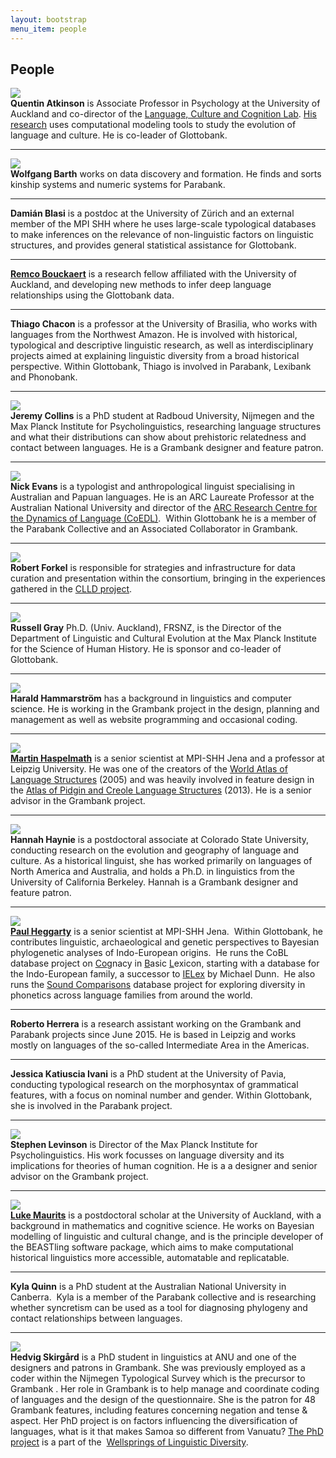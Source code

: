 ```yaml
---
layout: bootstrap
menu_item: people
---
```


## People

<div class="row-fluid">
        <div class="span2">
  <img src="/photos/quentin_atkinson.jpg" class="img-polaroid">
        </div>
        <div class="span10">
  <b>Quentin Atkinson</b> is Associate Professor in Psychology at the University of Auckland and 
  co-director of the <a href="https://www.facebook.com/LCCLab"><i class="icon-share"> </i>Language, Culture and Cognition Lab</a>. 
  <a href="http://www.quentinatkinson.com"><i class="icon-share"> </i>His research</a> uses computational modeling tools to study the 
  evolution of language and culture. He is co-leader of Glottobank.
        </div>
</div>
<hr>
<div class="row-fluid">
        <div class="span2">
  <img src="/photos/wolfgang_barth.png" class="img-polaroid">
        </div>
        <div class="span10">
<b>Wolfgang Barth</b> works on data discovery and formation. He finds and sorts kinship systems 
  and numeric systems for Parabank.
        </div>
</div>
<hr>
<div class="row-fluid">
        <div class="span2">
  <!--img src="/photos/.jpg" class="img-polaroid"-->
        </div>
        <div class="span10">
<b>Damián Blasi</b> is a postdoc at the University of Zürich and an external member of the 
  MPI SHH where he uses large-scale typological databases to make inferences on the 
  relevance of non-linguistic factors on linguistic structures, and provides general 
  statistical assistance for Glottobank.
        </div>
</div>
<hr>
<div class="row-fluid">
        <div class="span2">
  <!--img src="/photos/.jpg" class="img-polaroid"-->
        </div>
        <div class="span10">
<a href="https://www.cs.auckland.ac.nz/~remco/"><i class="icon-share"> </i><b>Remco Bouckaert</b></a> is a research fellow affiliated 
  with the University of Auckland, and developing new methods to infer deep language 
  relationships using the Glottobank data.
        </div>
</div>
<hr>
<div class="row-fluid">
        <div class="span2">
  <!--img src="/photos/.jpg" class="img-polaroid"-->
        </div>
        <div class="span10">
<b>Thiago Chacon</b> is a professor at the University of Brasilia, who works with languages 
  from the Northwest Amazon. He is involved with historical, typological and descriptive 
  linguistic research, as well as interdisciplinary projects aimed at explaining 
  linguistic diversity from a broad historical perspective. Within Glottobank, Thiago is 
  involved in Parabank, Lexibank and Phonobank.
        </div>
</div>
<hr>
<div class="row-fluid">
        <div class="span2">
  <img src="/photos/jeremy_collins.jpg" class="img-polaroid">
        </div>
        <div class="span10">
<b>Jeremy Collins</b> is a PhD student at Radboud University, Nijmegen and the Max Planck 
  Institute for Psycholinguistics, researching language structures and what their 
  distributions can show about prehistoric relatedness and contact between languages. He 
  is a Grambank designer and feature patron.
        </div>
</div>
<hr>
<div class="row-fluid">
        <div class="span2">
  <img src="/photos/nick_evans.jpg" class="img-polaroid">
        </div>
        <div class="span10">
<b>Nick Evans</b> is a typologist and anthropological linguist specialising in Australian and 
  Papuan languages. He is an ARC Laureate Professor at the Australian National University 
  and director of the 
  <a href="http://www.dynamicsoflanguage.edu.au/team/chief-investigators/"><i class="icon-share"> </i>ARC Research Centre for the Dynamics of Language (CoEDL)</a>. 
  Within Glottobank he is a member of the Parabank Collective and an Associated 
  Collaborator in Grambank. 
        </div>
</div>
<hr>
<div class="row-fluid">
        <div class="span2">
  <img src="/photos/robert_forkel.jpg" class="img-polaroid">
        </div>
        <div class="span10">
<b>Robert Forkel</b> is responsible for strategies and infrastructure for data curation and 
  presentation within the consortium, bringing in the experiences gathered in the 
  <a href="http://clld.org"><i class="icon-share"> </i>CLLD project</a>.
        </div>
</div>
<hr>
<div class="row-fluid">
        <div class="span2">
  <img src="/photos/russell_gray.jpg" class="img-polaroid">
        </div>
        <div class="span10">
<b>Russell Gray</b> Ph.D. (Univ. Auckland), FRSNZ, is the Director of the Department of 
  Linguistic and Cultural Evolution at the Max Planck Institute for the Science of Human 
  History. He is sponsor and co-leader of Glottobank.
        </div>
</div>
<hr>
<div class="row-fluid">
        <div class="span2">
  <img src="/photos/harald_hammarstrom.jpg" class="img-polaroid">
        </div>
        <div class="span10">
<b>Harald Hammarström</b> has a background in linguistics and computer science. He is working 
  in the Grambank project in the design, planning and management as well as website 
  programming and occasional coding.
        </div>
</div>
<hr>
<div class="row-fluid">
        <div class="span2">
  <img src="/photos/martin_haspelmath.png" class="img-polaroid">
        </div>
        <div class="span10">
<a href="https://research.uni-leipzig.de/unicodas/martin-haspelmath/"><i class="icon-share"> </i><b>Martin Haspelmath</b></a> is a 
  senior scientist at MPI-SHH Jena and a professor at Leipzig 
  University. He was one of the creators of the 
  <a href="http://wals.info"><i class="icon-share"> </i>World Atlas of Language Structures</a> (2005) 
  and was heavily involved in feature design in the 
  <a href="http://apics-online.info"><i class="icon-share"> </i>Atlas of Pidgin and Creole Language Structures</a> (2013). 
  He is a senior advisor in the Grambank project.
        </div>
</div>
<hr>
<div class="row-fluid">
        <div class="span2">
  <img src="/photos/hannah_haynie.jpg" class="img-polaroid">
        </div>
        <div class="span10">
<b>Hannah Haynie</b> is a postdoctoral associate at Colorado State University, conducting 
  research on the evolution and geography of language and culture. As a historical 
  linguist, she has worked primarily on languages of North America and Australia, and 
  holds a Ph.D. in linguistics from the University of California Berkeley. Hannah is a 
  Grambank designer and feature patron.
        </div>
</div>
<hr>
<div class="row-fluid">
        <div class="span2">
  <img src="/photos/paul_heggarty.jpg" class="img-polaroid">
        </div>
        <div class="span10">
<a href="https://shh-mpg.academia.edu/PaulHeggarty"><i class="icon-share"> </i><b>Paul Heggarty</b></a> is a senior scientist at 
  MPI-SHH Jena.  Within Glottobank, he contributes 
  linguistic, archaeological and genetic perspectives to Bayesian phylogenetic analyses of 
  Indo-European origins.  He runs the CoBL database project on <u>Co</u>gnacy in <u>B</u>asic <u>L</u>exicon, 
  starting with a database for the Indo-European family, a successor to <a href="http://ielex.mpi.nl/"><i class="icon-share"> </i>IELex</a> by Michael 
  Dunn.  He also runs the <a href="http://www.soundcomparisons.com/"><i class="icon-share"> </i>Sound Comparisons</a> database project for exploring diversity in 
  phonetics across language families from around the world. 
        </div>
</div>
<hr>
<div class="row-fluid">
        <div class="span2">
  <!--img src="/photos/.jpg" class="img-polaroid"-->
        </div>
        <div class="span10">
<b>Roberto Herrera</b> is a research assistant working on the Grambank and Parabank projects 
  since June 2015. He is based in Leipzig and works mostly on languages of the so-called 
  Intermediate Area in the Americas. 
        </div>
</div>
<hr>
<div class="row-fluid">
        <div class="span2">
  <!--img src="/photos/.jpg" class="img-polaroid"-->
        </div>
        <div class="span10">
<b>Jessica Katiuscia Ivani</b> is a PhD student at the University of Pavia, conducting 
  typological research on the morphosyntax of grammatical features, with a focus on 
  nominal number and gender. Within Glottobank, she is involved in the Parabank project.
        </div>
</div>
<hr>
<div class="row-fluid">
        <div class="span2">
  <img src="/photos/stephen_levinson.jpg" class="img-polaroid">
        </div>
        <div class="span10">
<b>Stephen Levinson</b> is Director of the Max Planck Institute for Psycholinguistics. His work 
focusses on language diversity and its implications for theories of human cognition. He is 
a a designer and senior advisor on the Grambank project.        
</div>
</div>
<hr>
<div class="row-fluid">
        <div class="span2">
  <img src="/photos/luke_maurits.jpg" class="img-polaroid">
        </div>
        <div class="span10">
<a href="http://www.luke.maurits.id.au"><b>Luke Maurits</b></a> is a postdoctoral scholar 
at the University of Auckland, with a background in mathematics and cognitive science.  
He works on Bayesian modelling of linguistic and cultural change, and is the principle 
developer of the BEASTling software package, which aims to make computational historical 
linguistics more accessible, automatable and replicatable.
</div>
</div>
<hr>
<div class="row-fluid">
        <div class="span2">
  <!--img src="/photos/.jpg" class="img-polaroid"-->
        </div>
        <div class="span10">
<b>Kyla Quinn</b> is a PhD student at the Australian National University in Canberra.  Kyla is 
  a member of the Parabank collective and is researching whether syncretism can be used as 
  a tool for diagnosing phylogeny and contact relationships between languages. 
        </div>
</div>
<hr>
<div class="row-fluid">
        <div class="span2">
  <img src="/photos/hedvig_skirgard.jpg" class="img-polaroid">
        </div>
        <div class="span10">
<b>Hedvig Skirgård</b> is a PhD student in linguistics at ANU and one of the designers and 
  patrons in Grambank. She was previously employed as a coder within the Nijmegen 
  Typological Survey which is the precursor to Grambank 
  <!--
  (read more about the history of Grambank 
  <a href="https://github.com/glottobank/Grambank/wiki/Background-of-the-GramBank-questionnaire"><i class="icon-share"> </i>here</a>)
  -->
  . Her role in Grambank is to help manage and coordinate coding of 
  languages and the design of the questionnaire. She is the patron for 48 Grambank 
  features, including features concerning negation and tense & aspect. Her PhD project is 
  on factors influencing the diversification of languages, what is it that makes Samoa so 
  different from Vanuatu? 
  <a href="http://chl-old.anu.edu.au/_documents/laureate_project_evans2014.pdf"><i class="icon-share"> </i>The PhD project</a> 
  is a part of the 
  <a href="http://www.dynamicsoflanguage.edu.au/the-wellsprings-of-linguistic-diversity/"><i class="icon-share"> </i>Wellsprings of Linguistic Diversity</a>.
        </div>
</div>
